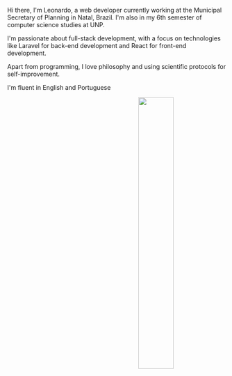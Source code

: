 Hi there, I'm Leonardo, a web developer currently working at the Municipal Secretary of Planning in Natal, Brazil. I'm also in my 6th semester of computer science studies at UNP.

I'm passionate about full-stack development, with a focus on technologies like Laravel for back-end development and React for front-end development. 

Apart from programming, I love philosophy and using scientific protocols for self-improvement.

I'm fluent in English and Portuguese

<img align="right" width="40%" height="40%"  src="https://img.freepik.com/premium-vector/programmer-with-code-cat-book-coffee-vector-clip-art-illustration_138676-92.jpg?w=2000">

